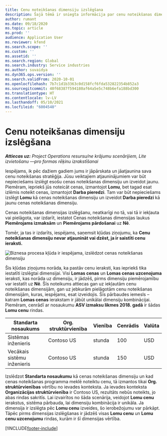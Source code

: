 ```yaml
---
title: Cenu noteikšanas dimensiju izslēgšana
description: Šajā tēmā ir sniegta informācija par cenu noteikšanas dimensiju izslēgšanu.
author: rumant
ms.date: 09/18/2020
ms.topic: article
ms.prod: ''
audience: Application User
ms.reviewer: kfend
ms.search.scope: ''
ms.custom: ''
ms.assetid: ''
ms.search.region: Global
ms.search.industry: Service industries
ms.author: suvaidya
ms.dyn365.ops.version: ''
ms.search.validFrom: 2020-10-01
ms.openlocfilehash: 7b7c1d1b3363c0d158fcf6fda532822354b852a3
ms.sourcegitcommit: 40f68387f594180af64a5e5c748b6efa188bd300
ms.translationtype: HT
ms.contentlocale: lv-LV
ms.lasthandoff: 05/10/2021
ms.locfileid: "6004540"
---
```

# <a name="turning-off-a-pricing-dimension"></a>Cenu noteikšanas dimensiju izslēgšana

_**Attiecas uz:** Project Operations resursu/ne krājumu scenārijiem, Lite izvietošanu —pro formas rēķinu izrakstīšanai_

Iespējams, ik pēc dažiem gadiem jums ir jāpārskata un jāatjaunina sava cenu noteikšanas stratēģija. Jūsu veiktajiem atjauninājumiem var būt nepieciešams izslēgt esošu cenas noteikšanas dimensiju un izveidot jaunu. Piemēram, iepriekš jūs noteicāt cenas, izmantojot **Lomu**, bet tagad esat izlēmis noteikt cenas, izmantojot **Darba pieredzi**. Tam var būt nepieciešams izslēgt **Lomu** kā cenas noteikšanas dimensiju un izveidot **Darba pieredzi** kā jaunu cenas noteikšanas dimensiju. 

Cenas noteikšanas dimensijas izslēgšanu, neatkarīgi no tā, vai tā ir iekļauta vai pielāgota, var izdarīt, iestatot Cenas noteikšanas dimensijas laukus **Piemērojams izmaksām** un **Piemērojams pārdošanai** uz **Nē**.

Tomēr, ja tas ir izdarīts, iespējams, saņemsit kļūdas ziņojumu, ka **Cenu noteikšanas dimensiju nevar atjaunināt vai dzēst, ja ir saistīti cenu ieraksti.**

![Biznesa procesa kļūda ir iespējama, izslēdzot cenas noteikšanas dimensiju](media/Business-Process-Error.png)

Šis kļūdas ziņojums norāda, ka pastāv cenu ieraksti, kas iepriekš tika iestatīti izslēgtai dimensijai. Visi **Lomas cenas** un **Lomas cenas uzcenojuma** ieraksti, kas norāda uz dimensiju, ir jādzēš, pirms dimensiju piemērojamību var iestatīt uz **Nē**. Šīs noteikums attiecas gan uz iekļautām cenu noteikšanas dimensijām, gan uz jebkurām pielāgotām cenu noteikšanas dimensijām, kuras, iespējams, esat izveidojis. Šīs pārbaudes iemesls – katram **Lomas cenas** ierakstam ir jābūt unikālai dimensiju kombinācijai. Piemēram, cenrādī ar nosaukumu **ASV izmaksu likmes 2018. gadā** ir šādas **Lomu cenu** rindas. 

| Standarta nosaukums         | Org. struktūrvienība    |Vienība   |Cenrādis  |Valūta  |
| -----------------------|-------------|-------|-------|----------|
| Sistēmas inženieris|Contoso US|stunda| 100|USD|
| Vecākais sistēmu inženieris|Contoso US|stunda| 150| USD|


Izslēdzot **Standarta nosaukumu** kā cenas noteikšanas dimensiju un kad cenas noteikšanas programma meklē noteiktu cenu, tā izmantos tikai **Org. struktūrvienības** vērtību no ievades konteksta. Ja ievades konteksta **Organizācijas struktūrvienība** ir Contoso US, rezultāts nebūs noteikts, jo abas rindas sakritīs. Lai izvairītos no šāda scenārija, veidojot **Lomu cenu** ierakstus, sistēma pārbauda, lai dimensiju kombinācija ir unikāla. Ja dimensija ir izslēgta pēc **Lomu cenu** izveides, šo ierobežojumu var pārkāpt. Tāpēc pirms dimensijas izslēgšanas ir jādzēš visas **Lomu cenu** un **Lomu cenu uzcenojumu** rindas, kurām ir šī dimensijas vērtība.


[!INCLUDE[footer-include](../includes/footer-banner.md)]
